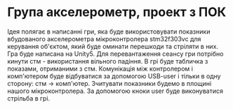 # Група акселерометр, проект з ПОК
Ідея полягає в написанні гри, яка буде використовувати показники вбудованого акселерометра мікроконтролера stm32f303vc для керування об'єктом, який буде оминати перешкоди та стріляти в них. Гра буде написана на Unity5. Для перевантаження сеансу гри потрібно кинути стм - використання вільного падіння. В грі буде табличка з показами, отриманими з стм. Комунікація між контролером і комп'ютером буде відбуватися за допомогою USB-user і тільки в одну сторону: стм -> комп'ютер. Зчитувати показники будемо в площині нашого мікроконтролера. За допомогою кноки user буде виконуватися стрільба в грі.

